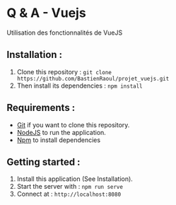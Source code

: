 # Q & A - Vuejs

Utilisation des fonctionnalités de VueJS

## Installation :

1. Clone this repository : `git clone https://github.com/BastienRaoul/projet_vuejs.git`  
2. Then install its dependencies : `npm install`

## Requirements :

- [Git](https://git-scm.com/) if you want to clone this repository.
- [NodeJS](https://nodejs.org/en/) to run the application.
- [Npm](https://www.npmjs.com/) to install dependencies

## Getting started :

1. Install this application (See Installation).
2. Start the server with : `npm run serve`
3. Connect at : `http://localhost:8080`
